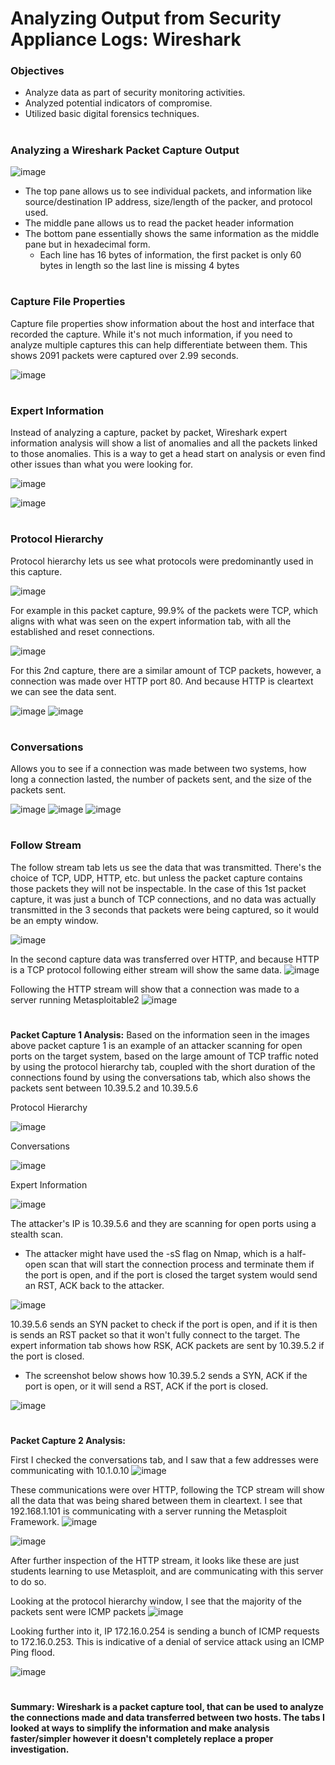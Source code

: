 # Analyzing Output from Security Appliance Logs: Wireshark
<h3>Objectives</h3>

- Analyze data as part of security monitoring activities.
- Analyzed potential indicators of compromise.
- Utilized basic digital forensics techniques.
#

<h3>Analyzing a Wireshark Packet Capture Output</h3>

![image](https://github.com/user-attachments/assets/467922dc-9d40-4769-af23-4f1f6460f953)

- The top pane allows us to see individual packets, and information like source/destination IP address, size/length of the packer, and protocol used.
- The middle pane allows us to read the packet header information
- The bottom pane essentially shows the same information as the middle pane but in hexadecimal form. 
  - Each line has 16 bytes of information, the first packet is only 60 bytes in length so the last line is missing 4 bytes
#
<h3>Capture File Properties</h3>
Capture file properties show information about the host and interface that recorded the capture. While it's not much information, if you need to analyze multiple captures this can help differentiate between them.
This shows 2091 packets were captured over 2.99 seconds.

![image](https://github.com/user-attachments/assets/df01d77e-2a04-4e7b-894f-ff6561d6c6f9)
#
<h3>Expert Information</h3>

Instead of analyzing a capture, packet by packet, Wireshark expert information analysis will show a list of anomalies and all the packets linked to those anomalies.
This is a way to get a head start on analysis or even find other issues than what you were looking for.

![image](https://github.com/user-attachments/assets/4627e12c-ae97-4d73-ac06-b08b004ed0ca)

![image](https://github.com/user-attachments/assets/2d35d78d-ae78-4d12-a502-6852af64e893)
#
<h3>Protocol Hierarchy</h3>
Protocol hierarchy lets us see what protocols were predominantly used in this capture. 

![image](https://github.com/user-attachments/assets/ceff1ddc-ef2b-4175-adb1-f93a8ad30157)

For example in this packet capture, 99.9% of the packets were TCP, which aligns with what was seen on the expert information tab, with all the established and reset connections.

![image](https://github.com/user-attachments/assets/66a02841-bb15-466d-a026-84723d47617a)

For this 2nd capture, there are a similar amount of TCP packets, however, a connection was made over HTTP port 80. And because HTTP is cleartext we can see the data sent.

![image](https://github.com/user-attachments/assets/5918bfbb-34ac-4b79-8b3f-a2b6136f2c07)
![image](https://github.com/user-attachments/assets/e31e3a0e-163e-408f-8092-d7798d0ab33a)
#
<h3>Conversations</h3>
Allows you to see if a connection was made between two systems, how long a connection lasted, the number of packets sent, and the size of the packets sent. 

![image](https://github.com/user-attachments/assets/972af0a9-395e-487f-a5e3-f098c09d3399)
![image](https://github.com/user-attachments/assets/637b2125-78aa-4a0e-bc0e-9bb089122885)
![image](https://github.com/user-attachments/assets/00c56c4d-b518-4ee6-9ca7-01a917b70945)
#
<h3>Follow Stream</h3>
The follow stream tab lets us see the data that was transmitted. There's the choice of TCP, UDP, HTTP, etc. but unless the packet capture contains those packets they will not be inspectable.
In the case of this 1st packet capture, it was just a bunch of TCP connections, and no data was actually transmitted in the 3 seconds that packets were being captured, so it would be an empty window.

![image](https://github.com/user-attachments/assets/2839c9af-f66d-4718-882a-cb4cecda843c)

In the second capture data was transferred over HTTP, and because HTTP is a TCP protocol following either stream will show the same data.
![image](https://github.com/user-attachments/assets/b4097948-4a88-41b9-a359-1c2d0669cad3)

Following the HTTP stream will show that a connection was made to a server running Metasploitable2
![image](https://github.com/user-attachments/assets/e31e3a0e-163e-408f-8092-d7798d0ab33a)
#
**Packet Capture 1 Analysis:**
Based on the information seen in the images above packet capture 1 is an example of an attacker scanning for open ports on the target system, based on the large amount of TCP traffic noted by using the 
protocol hierarchy tab, coupled with the short duration of the connections found by using the conversations tab, which also shows the packets sent between 10.39.5.2 and 10.39.5.6

Protocol Hierarchy

![image](https://github.com/user-attachments/assets/5eaa13f0-7849-42df-b40b-cc1e48572782)

Conversations

![image](https://github.com/user-attachments/assets/96d659a9-484e-4fca-a299-f49044b64306)

Expert Information

![image](https://github.com/user-attachments/assets/97809489-1f3e-4f9c-b73f-e3980f9a691d)

The attacker's IP is 10.39.5.6 and they are scanning for open ports using a stealth scan. 
- The attacker might have used the -sS flag on Nmap, which is a half-open scan that will start the connection process and terminate them if the port is open, and if the port is closed the target system would send an RST, ACK back to the attacker. 

![image](https://github.com/user-attachments/assets/9916be6e-7a54-42d8-8323-d10281abf64d)

10.39.5.6 sends an SYN packet to check if the port is open, and if it is then is sends an RST packet so that it won't fully connect to the target. The expert information tab shows how RSK, ACK packets are sent by 10.39.5.2 if the port is closed.
- The screenshot below shows how 10.39.5.2 sends a SYN, ACK if the port is open, or it will send a RST, ACK if the port is closed. 

![image](https://github.com/user-attachments/assets/55beee19-44e6-4698-ad18-9fcece08f384)

#
**Packet Capture 2 Analysis:**

First I checked the conversations tab, and I saw that a few addresses were communicating with 10.1.0.10
![image](https://github.com/user-attachments/assets/13b687a7-7c6d-4369-bcbe-b81310fa6f0b)

These communications were over HTTP, following the TCP stream will show all the data that was being shared between them in cleartext. I see that 192.168.1.101 is communicating with a server running the Metasploit Framework.
![image](https://github.com/user-attachments/assets/f5f3d47c-cfdf-41ac-a5ad-edb0aa2fa8f9)

![image](https://github.com/user-attachments/assets/a0fc1dcb-b577-4e3d-ae69-8174d43a7333)

After further inspection of the HTTP stream, it looks like these are just students learning to use Metasploit, and are communicating with this server to do so. 

Looking at the protocol hierarchy window, I see that the majority of the packets sent were ICMP packets
![image](https://github.com/user-attachments/assets/8e7e8a50-34ad-4dc8-b3b2-bc97b86b2f5f)

Looking further into it, IP 172.16.0.254 is sending a bunch of ICMP requests to 172.16.0.253. This is indicative of a denial of service attack using an ICMP Ping flood. 

![image](https://github.com/user-attachments/assets/b5d5348c-b163-4d32-9141-fdce9761d7e1)
#


#
**Summary: Wireshark is a packet capture tool, that can be used to analyze the connections made and data transferred between two hosts. The tabs I looked at ways to simplify the information and make analysis faster/simpler however it 
doesn't completely replace a proper investigation.**








